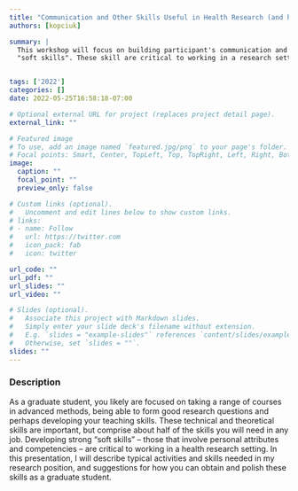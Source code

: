 ```yaml
---
title: "Communication and Other Skills Useful in Health Research (and how to get them before you graduate)"
authors: [kopciuk]

summary: |
  This workshop will focus on building participant's communication and other
  "soft skills". These skill are critical to working in a research setting.


tags: ['2022']
categories: []
date: 2022-05-25T16:58:18-07:00

# Optional external URL for project (replaces project detail page).
external_link: ""

# Featured image
# To use, add an image named `featured.jpg/png` to your page's folder.
# Focal points: Smart, Center, TopLeft, Top, TopRight, Left, Right, BottomLeft, Bottom, BottomRight.
image:
  caption: ""
  focal_point: ""
  preview_only: false

# Custom links (optional).
#   Uncomment and edit lines below to show custom links.
# links:
# - name: Follow
#   url: https://twitter.com
#   icon_pack: fab
#   icon: twitter

url_code: ""
url_pdf: ""
url_slides: ""
url_video: ""

# Slides (optional).
#   Associate this project with Markdown slides.
#   Simply enter your slide deck's filename without extension.
#   E.g. `slides = "example-slides"` references `content/slides/example-slides.md`.
#   Otherwise, set `slides = ""`.
slides: ""
---
```

### Description
As a graduate student, you likely are focused on taking a range of courses in
advanced methods, being able to form good research questions and perhaps
developing your teaching skills. These technical and theoretical skills are
important, but comprise about half of the skills you will need in any job.
Developing strong “soft skills” – those that involve personal attributes and
competencies – are critical to working in a health research setting. In this
presentation, I will describe typical activities and skills needed in my
research position, and suggestions for how you can obtain and polish these
skills as a graduate student.

